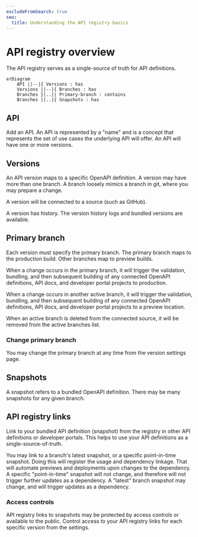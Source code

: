 ```yaml
---
excludeFromSearch: true
seo:
  title: Understanding the API registry basics
---
```


# API registry overview

The API registry serves as a single-source of truth for API definitions.

```mermaid
erDiagram
    API ||--|{ Versions : has
    Versions ||--|{ Branches : has
    Branches }|..|| Primary-branch : contains
    Branches ||..|{ Snapshots : has
```

## API

Add an API.
An API is represented by a "name" and is a concept that represents the set of use cases the underlying API will offer.
An API will have one or more versions.

## Versions

An API version maps to a specific OpenAPI definition.
A version may have more than one branch.
A branch loosely mimics a branch in git, where you may prepare a change.

A version will be connected to a source (such as GitHub).

A version has history. The version history logs and bundled versions are available.

## Primary branch

Each version must specify the primary branch.
The primary branch maps to the production build.
Other branches map to preview builds.

When a change occurs in the primary branch, it will trigger the validation, bundling, and then subsequent building of any connected OpenAPI definitions, API docs, and developer portal projects to production.

When a change occurs in another active branch, it will trigger the validation, bundling, and then subsequent building of any connected OpenAPI definitions, API docs, and developer portal projects to a preview location.

When an active branch is deleted from the connected source, it will be removed from the active branches list.

### Change primary branch

You may change the primary branch at any time from the version settings page.

## Snapshots

A snapshot refers to a bundled OpenAPI definition.
There may be many snapshots for any given branch.

## API registry links

Link to your bundled API definition (snapshot) from the registry in other API definitions or developer portals.
This helps to use your API definitions as a single-source-of-truth.

You may link to a branch's latest snapshot, or a specific point-in-time snapshot.
Doing this will register the usage and dependency linkage.
That will automate previews and deployments upon changes to the dependency.
A specific "point-in-time" snapshot will not change, and therefore will not trigger further updates as a dependency.
A "latest" branch snapshot may change, and will trigger updates as a dependency.

### Access controls

API registry links to snapshots may be protected by access controls or available to the public.
Control access to your API registry links for each specific version from the settings.
